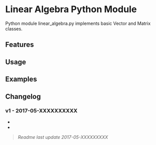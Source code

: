 # Linear Algebra Python Module

Python module linear_algebra.py implements basic Vector and Matrix classes.


## Features

## Usage

## Examples

## Changelog

### v1 - 2017-05-XXXXXXXXXX
- 
- 


> _Readme last update 2017-05-XXXXXXXXX_